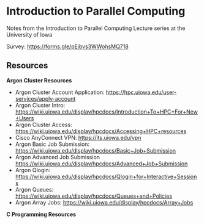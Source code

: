 # Introduction to Parallel Computing
Notes from the Introduction to Parallel Computing Lecture series at the University of Iowa

Survey: https://forms.gle/pEibvs3WWohsMQ718

## Resources

**Argon Cluster Resources**
- Argon Cluster Account Application: https://hpc.uiowa.edu/user-services/apply-account
- Argon Cluster Intro: https://wiki.uiowa.edu/display/hpcdocs/Introduction+To+HPC+For+New+Users
- Argon Cluster Access: https://wiki.uiowa.edu/display/hpcdocs/Accessing+HPC+resources
- Cisco AnyConnect VPN: https://its.uiowa.edu/vpn
- Argon Basic Job Submission: https://wiki.uiowa.edu/display/hpcdocs/Basic+Job+Submission
- Argon Advanced Job Submission https://wiki.uiowa.edu/display/hpcdocs/Advanced+Job+Submission
- Argon Qlogin: https://wiki.uiowa.edu/display/hpcdocs/Qlogin+for+Interactive+Sessions
- Argon Queues: https://wiki.uiowa.edu/display/hpcdocs/Queues+and+Policies
- Argon Array Jobs: https://wiki.uiowa.edu/display/hpcdocs/Array+Jobs

**C Programming Resources**
